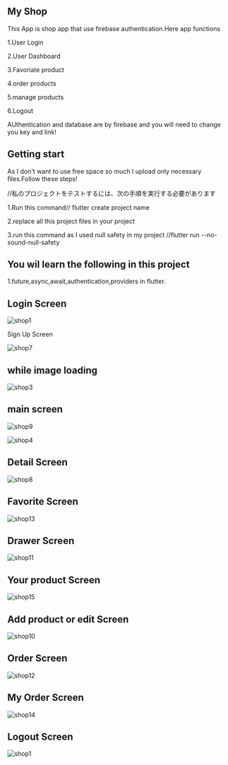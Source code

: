 ## My Shop

This App is  shop app that use firebase authentication.Here app functions

1.User Login

2.User Dashboard

3.Favoriate product

4.order products

5.manage products

6.Logout

AUthentication and database  are by firebase and you will need to change you key and link! 


## Getting start

As I don't want to use free space so much I upload only necessary files.Follow these steps!

//私のプロジェクトをテストするには、次の手順を実行する必要があります

1.Run this command// flutter create project name

2.replace all this project files in your project

3.run this command as I used null safety in my project //flutter run --no-sound-null-safety

## You wil learn the following  in this project

 1.future,async,await,authentication,providers in flutter.
 
 
## Login Screen
 
![shop1](https://user-images.githubusercontent.com/95702171/215938697-814eac3a-4506-41d0-a9a5-6027c8746ba7.png)

Sign Up Screen

![shop7](https://user-images.githubusercontent.com/95702171/215956243-644419e4-f9b9-445b-a915-2baf7990bba7.jpg)

## while image loading 

![shop3](https://user-images.githubusercontent.com/95702171/215954646-53607729-d1fa-4494-9d21-37cccb10ee48.png)

## main screen

![shop9](https://user-images.githubusercontent.com/95702171/215956211-5e71f0ba-7d0b-4dd2-a71d-ef8bd7b0ec9d.jpg)

![shop4](https://user-images.githubusercontent.com/95702171/215956202-63aa7ada-2af6-4ca0-978e-694a48602c89.jpg)


## Detail Screen

![shop8](https://user-images.githubusercontent.com/95702171/215956176-02ccae4d-1b51-4261-a5b2-cd6fcac68663.jpg)

## Favorite Screen

![shop13](https://user-images.githubusercontent.com/95702171/215956159-a98aa8f4-e930-4dfd-805a-5de98851a74e.jpg)


## Drawer Screen

![shop11](https://user-images.githubusercontent.com/95702171/215956132-37e76b27-c036-41e6-9031-64a70aa7256e.jpg)

## Your product Screen

![shop15](https://user-images.githubusercontent.com/95702171/215956112-6d26f7d1-7d01-4b53-9ffa-ba99eb326486.jpg)


## Add product or edit Screen

![shop10](https://user-images.githubusercontent.com/95702171/215956070-be6971f8-a040-41f9-a8b0-6495c6fa3881.jpg)

## Order Screen

![shop12](https://user-images.githubusercontent.com/95702171/215956048-6b4538c7-02d4-4455-8b28-124ce5bd754f.jpg)

## My Order Screen

![shop14](https://user-images.githubusercontent.com/95702171/215956014-77c711cf-b5e9-428b-bdf7-41ccf85cd07b.jpg)

## Logout Screen

![shop1](https://user-images.githubusercontent.com/95702171/215955112-b2f77b6d-0b3e-4b5f-9adf-0eba01d3166c.png)

